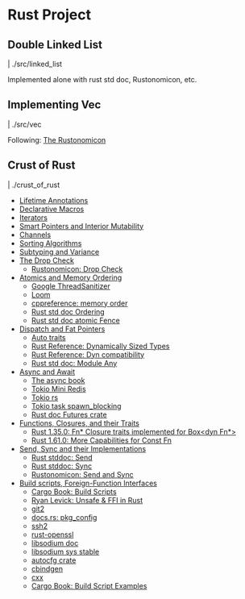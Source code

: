 # Rust Project

## Double Linked List

| ./src/linked_list

Implemented alone with rust std doc, Rustonomicon, etc.

## Implementing Vec

| ./src/vec

Following: [The Rustonomicon](https://doc.rust-lang.org/nomicon/vec/vec.html)

## Crust of Rust

| ./crust_of_rust

- [Lifetime Annotations](https://youtu.be/rAl-9HwD858)
- [Declarative Macros](https://youtu.be/q6paRBbLgNw)
- [Iterators](https://youtu.be/yozQ9C69pNs)
- [Smart Pointers and Interior Mutability](https://youtu.be/8O0Nt9qY_vo)
- [Channels](https://youtu.be/b4mS5UPHh20)
- [Sorting Algorithms](https://youtu.be/h4RkCyJyXmM)
- [Subtyping and Variance](https://youtu.be/iVYWDIW71jk)
- [The Drop Check](https://youtu.be/TJOFSMpJdzg)
  - [Rustonomicon: Drop Check](https://doc.rust-lang.org/nomicon/dropck.html)
- [Atomics and Memory Ordering](https://youtu.be/rMGWeSjctlY)
  - [Google ThreadSanitizer](https://github.com/google/sanitizers/wiki/ThreadSanitizerAlgorithm)
  - [Loom](https://github.com/tokio-rs/loom)
  - [cppreference: memory order](https://en.cppreference.com/w/cpp/atomic/memory_order.html)
  - [Rust std doc Ordering](https://doc.rust-lang.org/std/sync/atomic/enum.Ordering.html)
  - [Rust std doc atomic Fence](https://doc.rust-lang.org/std/sync/atomic/fn.fence.html)
- [Dispatch and Fat Pointers](https://youtu.be/xcygqF5LVmM)
  - [Auto traits](https://doc.rust-lang.org/reference/special-types-and-traits.html#auto-traits)
  - [Rust Reference: Dynamically Sized Types](https://doc.rust-lang.org/reference/dynamically-sized-types.html)
  - [Rust Reference: Dyn compatibility](https://doc.rust-lang.org/reference/items/traits.html#dyn-compatibility)
  - [Rust std doc: Module Any](https://doc.rust-lang.org/std/any/index.html)
- [Async and Await](https://youtu.be/ThjvMReOXYM)
  - [The async book](https://rust-lang.github.io/async-book/)
  - [Tokio Mini Redis](https://github.com/tokio-rs/mini-redis/)
  - [Tokio rs](https://docs.rs/tokio/latest/tokio/)
  - [Tokio task spawn_blocking](https://docs.rs/tokio/latest/tokio/task/fn.spawn_blocking.html)
  - [Rust doc Futures crate](https://docs.rs/futures/latest/futures/)
- [Functions, Closures, and their Traits](https://youtu.be/dHkzSZnYXmk)
  - [Rust 1.35.0: Fn* Closure traits implemented for Box<dyn Fn*>](https://blog.rust-lang.org/2019/05/23/Rust-1.35.0/#fn-closure-traits-implemented-for-box-dyn-fn)
  - [Rust 1.61.0: More Capabilities for Const Fn](https://blog.rust-lang.org/2022/05/19/Rust-1.61.0/#more-capabilities-for-const-fn)
- [Send, Sync and their Implementations](https://youtu.be/yOezcP-XaIw)
  - [Rust stddoc: Send](https://doc.rust-lang.org/std/marker/trait.Send.html)
  - [Rust stddoc: Sync](https://doc.rust-lang.org/std/marker/trait.Sync.html)
  - [Rustonomicon: Send and Sync](https://doc.rust-lang.org/nomicon/send-and-sync.html)
- [Build scripts, Foreign-Function Interfaces](https://youtu.be/pePqWoTnSmQ)
  - [Cargo Book: Build Scripts](https://doc.rust-lang.org/cargo/reference/build-scripts.html)
  - [Ryan Levick: Unsafe & FFI in Rust](https://youtu.be/LFFbTeU25pE)
  - [git2](https://github.com/rust-lang/git2-rs)
  - [docs.rs: pkg_config](https://docs.rs/pkg-config/latest/pkg_config/)
  - [ssh2](https://github.com/alexcrichton/ssh2-rs)
  - [rust-openssl](https://github.com/sfackler/rust-openssl)
  - [libsodium doc](https://doc.libsodium.org/)
  - [libsodium sys stable](https://github.com/jedisct1/libsodium-sys-stable)
  - [autocfg crate](https://docs.rs/autocfg/1.5.0/autocfg/)
  - [cbindgen](https://github.com/mozilla/cbindgen)
  - [cxx](https://github.com/dtolnay/cxx)
  - [Cargo Book: Build Script Examples](https://doc.rust-lang.org/cargo/reference/build-script-examples.html)
